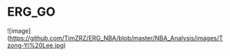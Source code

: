 # ERG_GO
![image] (https://github.com/TimZRZ/ERG_NBA/blob/master/NBA_Analysis/images/Tzong-Yi%20Lee.jpg)
